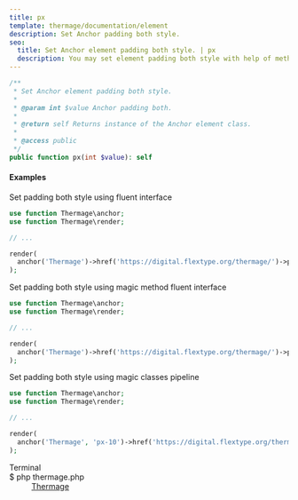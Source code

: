 ```yaml
---
title: px
template: thermage/documentation/element
description: Set Anchor padding both style.
seo:
  title: Set Anchor element padding both style. | px
  description: You may set element padding both style with help of method px
---
```


```php
/**
 * Set Anchor element padding both style.
 *
 * @param int $value Anchor padding both.
 *
 * @return self Returns instance of the Anchor element class.
 *
 * @access public
 */
public function px(int $value): self
```

#### Examples

Set padding both style using fluent interface
```php
use function Thermage\anchor;
use function Thermage\render;

// ...

render(
  anchor('Thermage')->href('https://digital.flextype.org/thermage/')->px(10)
);
```

Set padding both style using magic method fluent interface
```php
use function Thermage\anchor;
use function Thermage\render;

// ...

render(
  anchor('Thermage')->href('https://digital.flextype.org/thermage/')->px10()
);
```

Set padding both style using magic classes pipeline
```php
use function Thermage\anchor;
use function Thermage\render;

// ...

render( 
  anchor('Thermage', 'px-10')->href('https://digital.flextype.org/thermage/')
);
```

<div class="terminal">
  <div class="terminal-header">Terminal</div>
  <div class="terminal-body">
    <div class="terminal-command">$ php thermage.php</div>
    <div class="el-a" style="margin-left: 40px;"><a href="https://digital.flextype.org/thermage/">Thermage</a></div>
  </div>
</div>
